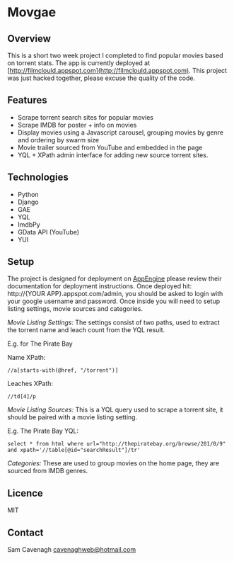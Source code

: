 # Movgae
Overview
--------
This is a short two week project I completed to find popular movies based on torrent stats.  The app is currently deployed at [http://filmclould.appspot.com](http://filmclould.appspot.com).  This project was just hacked together, please excuse the quality of the code.

Features
--------
 * Scrape torrent search sites for popular movies
 * Scrape IMDB for poster + info on movies
 * Display movies using a Javascript carousel, grouping movies by genre and ordering by swarm size 
 * Movie trailer sourced from YouTube and embedded in the page
 * YQL + XPath admin interface for adding new source torrent sites.

Technologies
------------
 * Python
 * Django
 * GAE
 * YQL
 * ImdbPy
 * GData API (YouTube)
 * YUI

Setup
-----
The project is designed for deployment on [AppEngine](http://code.google.com/appengine/) please review their documentation for deployment instructions.  Once deployed hit: http://{YOUR APP}.appspot.com/admin, you should be asked to login with your google username and password.  Once inside you will need to setup listing settings, movie sources and categories.

_Movie Listing Settings:_ The settings consist of two paths, used to extract the torrent name and leach count from the YQL result.  

E.g. for The Pirate Bay 

Name XPath:

	//a[starts-with(@href, "/torrent")]


Leaches XPath:
	
	//td[4]/p
	
_Movie Listing Sources:_ This is a YQL query used to scrape a torrent site, it should be paired with a movie listing setting.

E.g. The Pirate Bay YQL:

	select * from html where url="http://thepiratebay.org/browse/201/0/9" and xpath='//table[@id="searchResult"]/tr'

_Categories:_ These are used to group movies on the home page, they are sourced from IMDB genres.
	
Licence
-------
MIT

Contact
-------
Sam Cavenagh [cavenaghweb@hotmail.com](mailto:cavenaghweb@hotmail.com)
